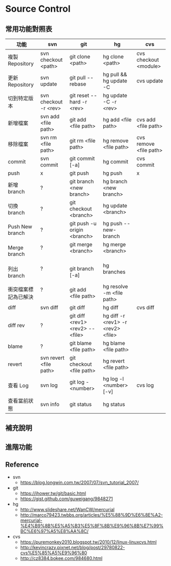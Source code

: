 # Source Control

## 常用功能對照表
| 功能            | svn                     |   git                       |        hg                | cvs              |
| -------------- | ----------------------- | --------------------------- | ------------------------ | ---------------- |
| 複製 Repository | svn checkout \<path\>   | git clone \<path\>          | hg clone \<path\>        | cvs checkout \<module\> |
| 更新 Repository | svn update              | git pull --rebase           | hg pull && hg update -C  | cvs update |
| 切到特定版本     | svn checkout -r \<rev\> | git reset --hard -r \<rev\> | hg update -C -r \<rev\>  |  |
| 新增檔案        | svn add \<file path\>    | git add \<file path\>      | hg add \<file path\>      | cvs add \<file path\> |
| 移除檔案        | svn rm \<file path\>     | git rm \<file path\>        | hg remove \<file path\>  | cvs remove \<file path\> |
| commit         | svn commit               | git commit [-a]             | hg commit                | cvs commit |
| push           | x                        | git push                    | hg push                  | x |
| 新增 branch     | ?                       | git branch \<new branch\>   | hg branch \<new branch\>  |  |
| 切換 branch     | ?                       | git checkout \<branch\>     | hg update \<branch\>      |  |
| Push New branch | ?                       | git push -u origin \<branch\> | hg push --new-branch    |  |
| Merge branch    | ?                       | git merge \<branch\>         | hg merge \<branch\>      |  |
| 列出 branch     | ?                       | git branch [-a]              | hg branches              |  |
| 衝突檔案標記為已解決 | ?                   | git add \<file path\>        | hg resolve -m \<file path\> |  |
| diff           | svn diff                 | git diff                     | hg diff                  | cvs diff |
| diff rev       | ?                        | git diff \<rev1\> \<rev2\> -- \<file\> | hg diff -r \<rev1\> -r \<rev2\> \<file\> |   |
| blame          | ?                        | git blame \<file path\>      | hg blame \<file path\>   |  |
| revert         | svn revert \<file path\> | git checkout \<file path\>   | hg revert \<file path\>  |  |
| 查看 Log       | svn log                  | git log -\<number\>          | hg log -l \<number\> [-v] | cvs log |
| 查看當前狀態    | svn info                 | git status                   | hg status                 |  |

## 補充說明

## 進階功能

## Reference
* svn
  * https://blog.longwin.com.tw/2007/07/svn_tutorial_2007/
* git
  * https://ihower.tw/git/basic.html
  * https://gist.github.com/guweigang/9848271
* hg
  * http://www.slideshare.net/WanCW/mercurial
  * http://marco79423.twbbs.org/articles/%E5%88%9D%E6%8E%A2-mercurial-%E4%B9%8B%E5%A5%B3%E5%8F%8B%E9%96%8B%E7%99%BC%E6%97%A5%E8%AA%8C/
* cvs
  * https://puremonkey2010.blogspot.tw/2010/12/linux-linuxcvs.html
  * http://kevincrazy.pixnet.net/blog/post/29780822-cvs%E5%85%A5%E9%96%80
  * http://cz8384.bokee.com/984680.html
